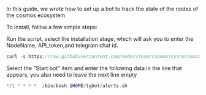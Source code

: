 In this guide, we wrote how to set up a bot to track the state of the nodes of the cosmos ecosystem

To install, follow a few simple steps:

Run the script, select the installation stage, which will ask you to enter the NodeName, API_token,and telegram chat id.
```php
curl -s https://raw.githubusercontent.com/nodersteam/cosmostestnet/main/tgbot/parametrs > parametrs.sh && chmod +x parametrs.sh && ./parametrs.sh
```

Select the "Start bot" item and enter the following data in the line that appears, you also need to leave the next line empty

```php
*/1 * * * *  /bin/bash $HOME/tgbot/alerts.sh
```
